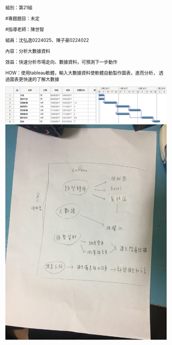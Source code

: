 組別：第21組

#專題題目：未定

#指導老師：陳世智

組員：沈弘逸0224025、陳子豪0224022

內容：分析大數據資料

效益：快速分析市場走向、數據資料，可預測下一步動作

HOW：使用tableau軟體，輸入大數據資料使軟體自動製作圖表，進而分析，
透過圖表更快速的了解大數據



![NKFUST](123.png)
![NKFUST](S__6791218.jpg)
